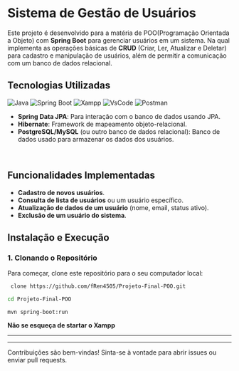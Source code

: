# **Sistema de Gestão de Usuários**

Este projeto é desenvolvido para a matéria de POO(Programação Orientada a Objeto) com **Spring Boot** para gerenciar usuários em um sistema. 
Na qual implementa as operações básicas de **CRUD** (Criar, Ler, Atualizar e Deletar) para cadastro e manipulação de usuários, além de permitir a comunicação com um banco de dados relacional.

## **Tecnologias Utilizadas**

![Java](https://img.shields.io/badge/Java-000?style=for-the-badge&logo=java) 
![Spring Boot](https://img.shields.io/badge/Spring_Boot-6DB33F?style=for-the-badge&logo=spring-boot&logoColor=white)
  ![Xampp](https://img.shields.io/badge/Xampp-F37623?style=for-the-badge&logo=xampp&logoColor=white)
  ![VsCode](https://img.shields.io/badge/Visual_Studio_Code-0078D4?style=for-the-badge&logo=visual%20studio%20code&logoColor=white)
  ![Postman](https://img.shields.io/badge/Postman-FF6C37?style=for-the-badge&logo=Postman&logoColor=white)
<br/>
- **Spring Data JPA**: Para interação com o banco de dados usando JPA.
- **Hibernate**: Framework de mapeamento objeto-relacional.
- **PostgreSQL/MySQL** (ou outro banco de dados relacional): Banco de dados usado para armazenar os dados dos usuários. <br/>

<br/>

## **Funcionalidades Implementadas**

- **Cadastro de novos usuários**.
- **Consulta de lista de usuários** ou um usuário específico.
- **Atualização de dados de um usuário** (nome, email, status ativo).
- **Exclusão de um usuário do sistema**.

## **Instalação e Execução**

### 1. Clonando o Repositório

Para começar, clone este repositório para o seu computador local:

```bash
 clone https://github.com/fRen4505/Projeto-Final-POO.git
````
```bash
cd Projeto-Final-POO
````
````
mvn spring-boot:run
````
**Não se esqueça de startar o Xampp**

<hr>

<hr>
Contribuições são bem-vindas! Sinta-se à vontade para abrir issues ou enviar pull requests.

